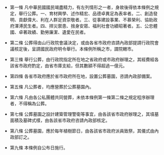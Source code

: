 * 第一條 凡中華民國國民竭盡精力，有左列情形之一者，身故後得依本條例之規定，舉行公葬。一、育材興學、述作精宏、品德卓異足為表率者。二、創造發明、貢獻偉大、利在人群足資崇敬者。三、從事建設事業、不慕榮利、協助政府澤溥民生者。四、捍災禦患、捨身安眾、福利社會功績昭著者。五、公忠體國、卓著政績、勤勞廉潔、遺愛在民者。

* 第二條 公葬得由山行政院會議決定，或由各省市政府咨請內政部提請行政院會議核定後，呈請國民政府明令舉行。本條例所稱之市，謂院轄市。

* 第三條 舉行公葬，由行政院指定所在地之省政府或市政府辦理之，其經費經各該省市政府酌定，由省市庫支給，但其數額不得超過一億元。

* 第四條 各省市政府應於省市政府所在地，設置公葬墓園，咨請內政部備案。

* 第五條 凡公葬者，均應營葬於公葬墓園內。

* 第六條 凡由各公私團體共同營葬，未依本條例第一條第二條之規定程序辦理者，不得稱為公葬。

* 第七條 公葬墓園之設計建築管理警衛等事宜，由各該省市政府辦理之，其墳墓面積及墓碑式樣，由各該省市政府咨請內政部核定。

* 第八條 公葬墓園，應於每年植樹節日，由各該省市政府派員致祭，其儀式由內政部訂之。

* 第九條 本條例自公布日施行。

